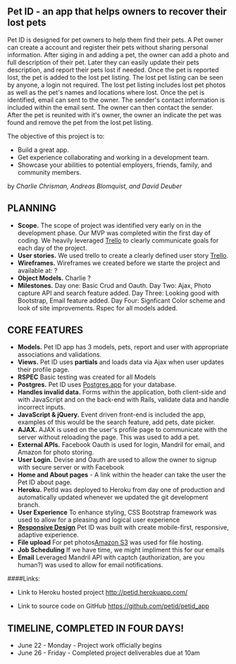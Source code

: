 ## Pet ID - an app that helps owners to recover their lost pets

Pet ID is designed for pet owners to help them find their pets. A Pet owner can create a account and register their pets without sharing personal information. After siging in and adding a pet, the owner can add a photo and full description of their pet. Later they can easily update their pets description, and report their pets lost if needed. Once the pet is reported lost, the pet is added to the lost pet listing. The lost pet listing can be seen by anyone, a login not required. The lost pet listing includes lost pet photos as well as the pet's names and locations where lost. Once the pet is identified, email can sent to the owner. The sender's contact information is included within the email sent. The owner can then contact the sender. After the pet is reunited with it's owner, the owner an indicate the pet was found and remove the pet from the lost pet listing.

The objective of this project is to:

* Build a great app.
* Get experience collaborating and working in a development team.
* Showcase your abilities to potential employers, friends, family, and community members.


by *Charlie Chrisman, Andreas Blomquist, and David Deuber*


## PLANNING

* **Scope.** The scope of project was identified very early on in the development phase. Our MVP was completed witin the first day of coding. We heavily leveraged [Trello](https://trello.com) to clearly communicate goals for each day of the project. 
* **User stories.** We used trello to create a clearly defined user story [Trello](https://trello.com).
* **Wireframes.** Wireframes we created before we starte the project and available at: ?
* **Object Models.** Charlie ? 
* **Milestones.** Day one: Basic Crud and Oauth. Day Two: Ajax, Photo capture API and search feature added. Day Three: Looking good with Bootstrap, Email feature added. Day Four: Signficant Color scheme and look of site improvements. Rspec for all models added. 


## CORE FEATURES

* **Models.** Pet ID app has 3 models, pets, report and user with appropriate associations and validations.
* **Views.** Pet ID uses **partials**  and loads data via Ajax when user updates their profile page.
* **RSPEC** Basic testing was created for all Models 
* **Postgres.** Pet ID uses [Postgres.app](http://postgresapp.com) for your database.
* **Handles invalid data.** Forms within the application, both client-side and with JavaScript and on the back-end with Rails, validate data and handle incorrect inputs. 
* **JavaScript & jQuery.** Event driven front-end is included the app, examples of this would be the search feature, add pets, date picker.
* **AJAX.** AJAX is used on the user's profile page to communicate with the server without reloading the page. This was used to add a pet. 
* **External APIs.** Facebook Oauth is used for login, Mandril for email, and Amazon for photo storing.
* **User Login.** Devise and Oauth are used to allow the owner to signup with secure server or with Facebook
* **Home and About pages** - A link within the header can take the user the Pet ID about page. 
* **Heroku.** PetId was deployed to Heroku from day one of production and automatically updated whenever we updated the git development branch.
* **User Experience** To enhance styling, CSS Bootstrap framework was used to allow for a pleasing and logical user experience
* **[Responsive Design](http://en.wikipedia.org/wiki/Responsive_web_design)** Pet ID was built with create mobile-first, responsive, adaptive experience. 
* **File upload** For pet photos[Amazon S3](http://aws.amazon.com/s3/) was used for file hosting.
* **Job Scheduling** If we have time, we might impliment this for our emails
* **Email** Leveraged Mandril API with captch (authorization, are you human?) was used to allow for email notifications.


####Links:

* Link to Heroku hosted project
http://petid.herokuapp.com/

* Link to source code on GitHub
https://github.com/petid/petid_app
 

## TIMELINE, COMPLETED IN FOUR DAYS!

* June 22 -  Monday - Project work officially begins
* June 26 - Friday - Completed project deliverables due at 10am

